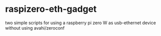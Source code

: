 # raspizero-eth-gadget
two simple scripts for using a raspberry pi zero W as usb-ethernet device without using avahi/zeroconf
